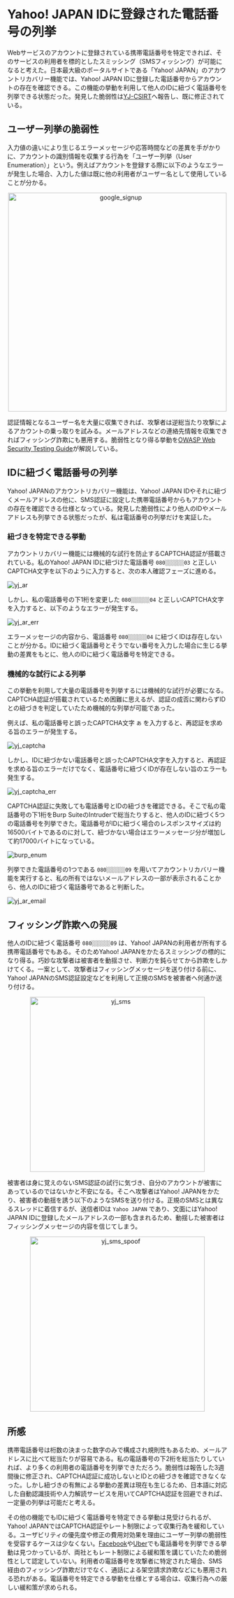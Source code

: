 # Yahoo! JAPAN IDに登録された電話番号の列挙

Webサービスのアカウントに登録されている携帯電話番号を特定できれば、そのサービスの利用者を標的としたスミッシング（SMSフィッシング）が可能になると考えた。日本最大級のポータルサイトである「Yahoo! JAPAN」のアカウントリカバリー機能では、Yahoo! JAPAN IDに登録した電話番号からアカウントの存在を確認できる。この機能の挙動を利用して他人のIDに紐づく電話番号を列挙できる状態だった。発見した脆弱性は[YJ-CSIRT](https://www.nca.gr.jp/member/yj-csirt.html)へ報告し、既に修正されている。

## ユーザー列挙の脆弱性

入力値の違いにより生じるエラーメッセージや応答時間などの差異を手がかりに、アカウントの識別情報を収集する行為を「ユーザー列挙（User Enumeration）」という。例えばアカウントを登録する際に以下のようなエラーが発生した場合、入力した値は既に他の利用者がユーザー名として使用していることが分かる。

<p align="center"><img src="/assets/2020/phone_number_enumeration/google_signup.png" width="500" alt="google_signup"><p>

認証情報となるユーザー名を大量に収集できれば、攻撃者は逆総当たり攻撃によるアカウントの乗っ取りを試みる。メールアドレスなどの連絡先情報を収集できればフィッシング詐欺にも悪用する。脆弱性となり得る挙動を[OWASP Web Security Testing Guide](https://github.com/OWASP/wstg/blob/master/document/4_Web_Application_Security_Testing/4.4_Identity_Management_Testing/4.4.4_Testing_for_Account_Enumeration_and_Guessable_User_Account_OTG-IDENT-004.md)が解説している。

## IDに紐づく電話番号の列挙

Yahoo! JAPANのアカウントリカバリー機能は、Yahoo! JAPAN IDやそれに紐づくメールアドレスの他に、SMS認証に設定した携帯電話番号からもアカウントの存在を確認できる仕様となっている。発見した脆弱性により他人のIDやメールアドレスも列挙できる状態だったが、私は電話番号の列挙だけを実証した。

### 紐づきを特定できる挙動

アカウントリカバリー機能には機械的な試行を防止するCAPTCHA認証が搭載されている。私のYahoo! JAPAN IDに紐づけた電話番号 `080░░░░░░03` と正しいCAPTCHA文字を以下のように入力すると、次の本人確認フェーズに進める。

![yj_ar](/assets/2020/phone_number_enumeration/yj_ar.png)

しかし、私の電話番号の下1桁を変更した `080░░░░░░04` と正しいCAPTCHA文字を入力すると、以下のようなエラーが発生する。

![yj_ar_err](/assets/2020/phone_number_enumeration/yj_ar_err.png)

エラーメッセージの内容から、電話番号 `080░░░░░░04` に紐づくIDは存在しないことが分かる。IDに紐づく電話番号とそうでない番号を入力した場合に生じる挙動の差異をもとに、他人のIDに紐づく電話番号を特定できる。

### 機械的な試行による列挙

この挙動を利用して大量の電話番号を列挙するには機械的な試行が必要になる。CAPTCHA認証が搭載されているため困難に思えるが、認証の成否に関わらずIDとの紐づきを判定していたため機械的な列挙が可能であった。

例えば、私の電話番号と誤ったCAPTCHA文字 `あ` を入力すると、再認証を求める旨のエラーが発生する。

![yj_captcha](/assets/2020/phone_number_enumeration/yj_captcha.png)

しかし、IDに紐づかない電話番号と誤ったCAPTCHA文字を入力すると、再認証を求める旨のエラーだけでなく、電話番号に紐づくIDが存在しない旨のエラーも発生する。

![yj_captcha_err](/assets/2020/phone_number_enumeration/yj_captcha_err.png)

CAPTCHA認証に失敗しても電話番号とIDの紐づきを確認できる。そこで私の電話番号の下1桁をBurp SuiteのIntruderで総当たりすると、他人のIDに紐づく5つの電話番号を列挙できた。電話番号がIDに紐づく場合のレスポンスサイズは約16500バイトであるのに対して、紐づかない場合はエラーメッセージ分が増加して約17000バイトになっている。

![burp_enum](/assets/2020/phone_number_enumeration/burp_enum.png)

列挙できた電話番号の1つである `080░░░░░░09` を用いてアカウントリカバリー機能を実行すると、私の所有ではないメールアドレスの一部が表示されることから、他人のIDに紐づく電話番号であると判断した。

![yj_ar_email](/assets/2020/phone_number_enumeration/yj_ar_email.png)

## フィッシング詐欺への発展

他人のIDに紐づく電話番号 `080░░░░░░09` は、Yahoo! JAPANの利用者が所有する携帯電話番号でもある。そのためYahoo! JAPANをかたるスミッシングの標的になり得る。巧妙な攻撃者は被害者を動揺させ、判断力を鈍らせてから詐欺をしかけてくる。一案として、攻撃者はフィッシングメッセージを送り付ける前に、Yahoo! JAPANのSMS認証設定などを利用して正規のSMSを被害者へ何通か送り付ける。

<p align="center"><img src="/assets/2020/phone_number_enumeration/yj_sms.jpg" width="400" alt="yj_sms"><p>

被害者は身に覚えのないSMS認証の試行に気づき、自分のアカウントが被害にあっているのではないかと不安になる。そこへ攻撃者はYahoo! JAPANをかたり、被害者の動揺を誘う以下のようなSMSを送り付ける。正規のSMSとは異なるスレッドに着信するが、送信者IDは `Yahoo JAPAN` であり、文面にはYahoo! JAPAN IDに登録したメールアドレスの一部も含まれるため、動揺した被害者はフィッシングメッセージの内容を信じてしまう。

<p align="center"><img src="/assets/2020/phone_number_enumeration/yj_sms_spoof.jpg" width="400" alt="yj_sms_spoof"><p>

## 所感

携帯電話番号は桁数の決まった数字のみで構成され規則性もあるため、メールアドレスに比べて総当たりが容易である。私の電話番号の下2桁を総当たりしていれば、より多くの利用者の電話番号を列挙できただろう。脆弱性は報告した3週間後に修正され、CAPTCHA認証に成功しないとIDとの紐づきを確認できなくなった。しかし紐づきの有無による挙動の差異は現在も生じるため、日本語に対応した自動認識技術や人力解読サービスを用いてCAPTCHA認証を回避できれば、一定量の列挙は可能だと考える。
  
その他の機能でもIDに紐づく電話番号を特定できる挙動は見受けられるが、Yahoo! JAPANではCAPTCHA認証やレート制限によって収集行為を緩和している。ユーザビリティの優先度や修正の費用対効果を理由にユーザー列挙の脆弱性を受容するケースは少なくない。[Facebook](https://averagesecurityguy.github.io/2016/09/07/facebook-private-phone-enumeration/)や[Uber](https://hackerone.com/reports/138881)でも電話番号を列挙できる挙動は見つかっているが、両社ともレート制限による緩和策を講じていたため脆弱性として認定していない。利用者の電話番号を攻撃者に特定された場合、SMS経由のフィッシング詐欺だけでなく、通話による架空請求詐欺などにも悪用される恐れがある。電話番号を特定できる挙動を仕様とする場合は、収集行為への厳しい緩和策が求められる。
